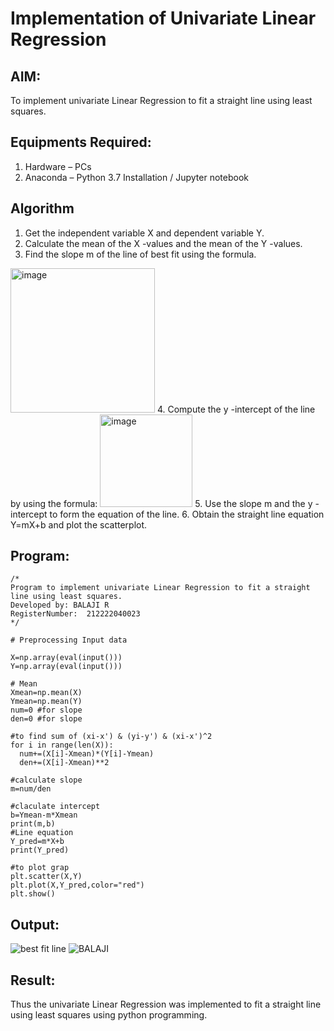 # Implementation of Univariate Linear Regression
## AIM:
To implement univariate Linear Regression to fit a straight line using least squares.

## Equipments Required:
1. Hardware – PCs
2. Anaconda – Python 3.7 Installation / Jupyter notebook

## Algorithm
1. Get the independent variable X and dependent variable Y.
2. Calculate the mean of the X -values and the mean of the Y -values.
3. Find the slope m of the line of best fit using the formula. 
<img width="231" alt="image" src="https://user-images.githubusercontent.com/93026020/192078527-b3b5ee3e-992f-46c4-865b-3b7ce4ac54ad.png">
4. Compute the y -intercept of the line by using the formula:
<img width="148" alt="image" src="https://user-images.githubusercontent.com/93026020/192078545-79d70b90-7e9d-4b85-9f8b-9d7548a4c5a4.png">
5. Use the slope m and the y -intercept to form the equation of the line.
6. Obtain the straight line equation Y=mX+b and plot the scatterplot.

## Program:
```
/*
Program to implement univariate Linear Regression to fit a straight line using least squares.
Developed by: BALAJI R
RegisterNumber:  212222040023
*/

# Preprocessing Input data

X=np.array(eval(input()))
Y=np.array(eval(input()))

# Mean
Xmean=np.mean(X)
Ymean=np.mean(Y)
num=0 #for slope
den=0 #for slope

#to find sum of (xi-x') & (yi-y') & (xi-x')^2
for i in range(len(X)):
  num+=(X[i]-Xmean)*(Y[i]-Ymean)
  den+=(X[i]-Xmean)**2

#calculate slope
m=num/den

#claculate intercept
b=Ymean-m*Xmean
print(m,b)
#Line equation
Y_pred=m*X+b
print(Y_pred)

#to plot grap
plt.scatter(X,Y)
plt.plot(X,Y_pred,color="red")
plt.show()

```

## Output:
![best fit line](sam.png)
![BALAJI](https://github.com/BalajiRajivel/Find-the-best-fit-line-using-Least-Squares-Method/assets/103949835/20cd2529-54c5-43ea-8f7d-97fb923bf771)


## Result:
Thus the univariate Linear Regression was implemented to fit a straight line using least squares using python programming.
